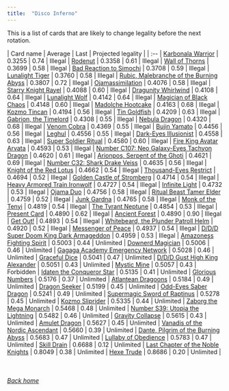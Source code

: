 ```yaml
---
title:  "Disco Inferno"
---
```


This is a list of cards that are likely to change legality before the next rotation.

| Card name | Average | Last | Projected legality |
| :-- |
[Karbonala Warrior](https://db.ygoprodeck.com/card/?search=Karbonala%20Warrior) | 0.3255 | 0.74 | Illegal |
[Rodenut](https://db.ygoprodeck.com/card/?search=Rodenut) | 0.3358 | 0.61 | Illegal |
[Wall of Thorns](https://db.ygoprodeck.com/card/?search=Wall%20of%20Thorns) | 0.3699 | 0.58 | Illegal |
[Bad Reaction to Simochi](https://db.ygoprodeck.com/card/?search=Bad%20Reaction%20to%20Simochi) | 0.3708 | 0.59 | Illegal |
[Lunalight Tiger](https://db.ygoprodeck.com/card/?search=Lunalight%20Tiger) | 0.3760 | 0.58 | Illegal |
[Rubic, Malebranche of the Burning Abyss](https://db.ygoprodeck.com/card/?search=Rubic,%20Malebranche%20of%20the%20Burning%20Abyss) | 0.3807 | 0.72 | Illegal |
[Ojamassimilation](https://db.ygoprodeck.com/card/?search=Ojamassimilation) | 0.4076 | 0.58 | Illegal |
[Starry Knight Rayel](https://db.ygoprodeck.com/card/?search=Starry%20Knight%20Rayel) | 0.4088 | 0.60 | Illegal |
[Dragunity Whirlwind](https://db.ygoprodeck.com/card/?search=Dragunity%20Whirlwind) | 0.4108 | 0.64 | Illegal |
[Lunalight Wolf](https://db.ygoprodeck.com/card/?search=Lunalight%20Wolf) | 0.4142 | 0.64 | Illegal |
[Magician of Black Chaos](https://db.ygoprodeck.com/card/?search=Magician%20of%20Black%20Chaos) | 0.4148 | 0.60 | Illegal |
[Madolche Hootcake](https://db.ygoprodeck.com/card/?search=Madolche%20Hootcake) | 0.4163 | 0.68 | Illegal |
[Kozmo Tincan](https://db.ygoprodeck.com/card/?search=Kozmo%20Tincan) | 0.4194 | 0.56 | Illegal |
[Tin Goldfish](https://db.ygoprodeck.com/card/?search=Tin%20Goldfish) | 0.4209 | 0.63 | Illegal |
[Gabrion, the Timelord](https://db.ygoprodeck.com/card/?search=Gabrion,%20the%20Timelord) | 0.4308 | 0.55 | Illegal |
[Nebula Dragon](https://db.ygoprodeck.com/card/?search=Nebula%20Dragon) | 0.4320 | 0.68 | Illegal |
[Venom Cobra](https://db.ygoprodeck.com/card/?search=Venom%20Cobra) | 0.4369 | 0.55 | Illegal |
[Bujin Yamato](https://db.ygoprodeck.com/card/?search=Bujin%20Yamato) | 0.4456 | 0.56 | Illegal |
[Leghul](https://db.ygoprodeck.com/card/?search=Leghul) | 0.4556 | 0.55 | Illegal |
[Dark-Eyes Illusionist](https://db.ygoprodeck.com/card/?search=Dark-Eyes%20Illusionist) | 0.4558 | 0.63 | Illegal |
[Super Soldier Ritual](https://db.ygoprodeck.com/card/?search=Super%20Soldier%20Ritual) | 0.4580 | 0.60 | Illegal |
[Fire King Avatar Arvata](https://db.ygoprodeck.com/card/?search=Fire%20King%20Avatar%20Arvata) | 0.4593 | 0.53 | Illegal |
[Number C107: Neo Galaxy-Eyes Tachyon Dragon](https://db.ygoprodeck.com/card/?search=Number%20C107:%20Neo%20Galaxy-Eyes%20Tachyon%20Dragon) | 0.4620 | 0.61 | Illegal |
[Arionpos, Serpent of the Ghoti](https://db.ygoprodeck.com/card/?search=Arionpos,%20Serpent%20of%20the%20Ghoti) | 0.4621 | 0.69 | Illegal |
[Number C32: Shark Drake Veiss](https://db.ygoprodeck.com/card/?search=Number%20C32:%20Shark%20Drake%20Veiss) | 0.4635 | 0.56 | Illegal |
[Knight of the Red Lotus](https://db.ygoprodeck.com/card/?search=Knight%20of%20the%20Red%20Lotus) | 0.4662 | 0.54 | Illegal |
[Thousand-Eyes Restrict](https://db.ygoprodeck.com/card/?search=Thousand-Eyes%20Restrict) | 0.4694 | 0.52 | Illegal |
[Golden Castle of Stromberg](https://db.ygoprodeck.com/card/?search=Golden%20Castle%20of%20Stromberg) | 0.4714 | 0.54 | Illegal |
[Heavy Armored Train Ironwolf](https://db.ygoprodeck.com/card/?search=Heavy%20Armored%20Train%20Ironwolf) | 0.4727 | 0.54 | Illegal |
[Infinite Light](https://db.ygoprodeck.com/card/?search=Infinite%20Light) | 0.4732 | 0.53 | Illegal |
[Ojama Duo](https://db.ygoprodeck.com/card/?search=Ojama%20Duo) | 0.4756 | 0.58 | Illegal |
[Ritual Beast Tamer Elder](https://db.ygoprodeck.com/card/?search=Ritual%20Beast%20Tamer%20Elder) | 0.4759 | 0.52 | Illegal |
[Junk Gardna](https://db.ygoprodeck.com/card/?search=Junk%20Gardna) | 0.4765 | 0.58 | Illegal |
[Monk of the Tenyi](https://db.ygoprodeck.com/card/?search=Monk%20of%20the%20Tenyi) | 0.4819 | 0.54 | Illegal |
[The Tyrant Neptune](https://db.ygoprodeck.com/card/?search=The%20Tyrant%20Neptune) | 0.4854 | 0.53 | Illegal |
[Present Card](https://db.ygoprodeck.com/card/?search=Present%20Card) | 0.4890 | 0.62 | Illegal |
[Ancient Forest](https://db.ygoprodeck.com/card/?search=Ancient%20Forest) | 0.4890 | 0.90 | Illegal |
[Get Out!](https://db.ygoprodeck.com/card/?search=Get%20Out!) | 0.4893 | 0.54 | Illegal |
[Whitebeard, the Plunder Patroll Helm](https://db.ygoprodeck.com/card/?search=Whitebeard,%20the%20Plunder%20Patroll%20Helm) | 0.4920 | 0.52 | Illegal |
[Messenger of Peace](https://db.ygoprodeck.com/card/?search=Messenger%20of%20Peace) | 0.4937 | 0.54 | Illegal |
[D/D/D Super Doom King Dark Armageddon](https://db.ygoprodeck.com/card/?search=D/D/D%20Super%20Doom%20King%20Dark%20Armageddon) | 0.4959 | 0.53 | Illegal |
[Amazoness Fighting Spirit](https://db.ygoprodeck.com/card/?search=Amazoness%20Fighting%20Spirit) | 0.5003 | 0.44 | Unlimited |
[Downerd Magician](https://db.ygoprodeck.com/card/?search=Downerd%20Magician) | 0.5006 | 0.46 | Unlimited |
[Gagaga Academy Emergency Network](https://db.ygoprodeck.com/card/?search=Gagaga%20Academy%20Emergency%20Network) | 0.5028 | 0.46 | Unlimited |
[Graceful Dice](https://db.ygoprodeck.com/card/?search=Graceful%20Dice) | 0.5041 | 0.47 | Unlimited |
[D/D/D Gust High King Alexander](https://db.ygoprodeck.com/card/?search=D/D/D%20Gust%20High%20King%20Alexander) | 0.5051 | 0.43 | Unlimited |
[Mystic Mine](https://db.ygoprodeck.com/card/?search=Mystic%20Mine) | 0.5057 | 0.43 | Forbidden |
[Idaten the Conqueror Star](https://db.ygoprodeck.com/card/?search=Idaten%20the%20Conqueror%20Star) | 0.5135 | 0.41 | Unlimited |
[Glorious Numbers](https://db.ygoprodeck.com/card/?search=Glorious%20Numbers) | 0.5176 | 0.37 | Unlimited |
[Atlantean Dragoons](https://db.ygoprodeck.com/card/?search=Atlantean%20Dragoons) | 0.5184 | 0.49 | Unlimited |
[Dragon Seeker](https://db.ygoprodeck.com/card/?search=Dragon%20Seeker) | 0.5199 | 0.45 | Unlimited |
[Odd-Eyes Saber Dragon](https://db.ygoprodeck.com/card/?search=Odd-Eyes%20Saber%20Dragon) | 0.5241 | 0.49 | Unlimited |
[Supermagic Sword of Raptinus](https://db.ygoprodeck.com/card/?search=Supermagic%20Sword%20of%20Raptinus) | 0.5278 | 0.45 | Unlimited |
[Kozmo Sliprider](https://db.ygoprodeck.com/card/?search=Kozmo%20Sliprider) | 0.5335 | 0.44 | Unlimited |
[Zaborg the Mega Monarch](https://db.ygoprodeck.com/card/?search=Zaborg%20the%20Mega%20Monarch) | 0.5468 | 0.48 | Unlimited |
[Number S39: Utopia the Lightning](https://db.ygoprodeck.com/card/?search=Number%20S39:%20Utopia%20the%20Lightning) | 0.5482 | 0.46 | Unlimited |
[Gravity Collapse](https://db.ygoprodeck.com/card/?search=Gravity%20Collapse) | 0.5615 | 0.43 | Unlimited |
[Amulet Dragon](https://db.ygoprodeck.com/card/?search=Amulet%20Dragon) | 0.5627 | 0.45 | Unlimited |
[Vanadis of the Nordic Ascendant](https://db.ygoprodeck.com/card/?search=Vanadis%20of%20the%20Nordic%20Ascendant) | 0.5660 | 0.39 | Unlimited |
[Dante, Pilgrim of the Burning Abyss](https://db.ygoprodeck.com/card/?search=Dante,%20Pilgrim%20of%20the%20Burning%20Abyss) | 0.5683 | 0.47 | Unlimited |
[Lullaby of Obedience](https://db.ygoprodeck.com/card/?search=Lullaby%20of%20Obedience) | 0.5783 | 0.47 | Unlimited |
[Skill Drain](https://db.ygoprodeck.com/card/?search=Skill%20Drain) | 0.6688 | 0.12 | Unlimited |
[Last Chapter of the Noble Knights](https://db.ygoprodeck.com/card/?search=Last%20Chapter%20of%20the%20Noble%20Knights) | 0.8049 | 0.38 | Unlimited |
[Hexe Trude](https://db.ygoprodeck.com/card/?search=Hexe%20Trude) | 0.8686 | 0.20 | Unlimited |

<br>

###### [Back home](index)